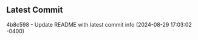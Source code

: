 
## Latest Commit
4b8c598 - Update README with latest commit info (2024-08-29 17:03:02 -0400) <Yunxi-Zhou>
